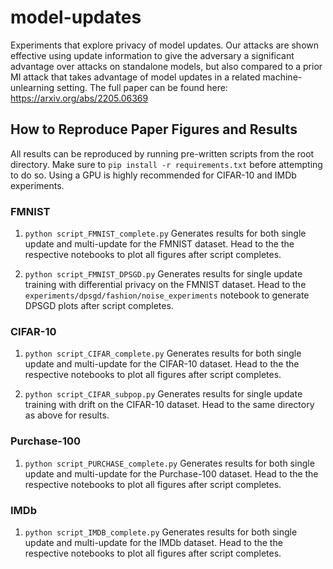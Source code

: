 # model-updates

Experiments that explore privacy of model updates. Our attacks are shown effective using update information to give the adversary a significant advantage over attacks on standalone models, but also compared to a prior MI attack that takes advantage of model updates in a related machine-unlearning setting. The full paper can be found here: https://arxiv.org/abs/2205.06369

## How to Reproduce Paper Figures and Results

All results can be reproduced by running pre-written scripts from the root directory. Make sure to `pip install -r requirements.txt` before attempting to do so. Using a GPU is highly recommended for CIFAR-10 and IMDb experiments.

### FMNIST

1. `python script_FMNIST_complete.py`
   Generates results for both single update and multi-update for the FMNIST dataset. Head to the the respective notebooks to plot all figures after script completes.

2. `python script_FMNIST_DPSGD.py`
   Generates results for single update training with differential privacy on the FMNIST dataset. Head to the `experiments/dpsgd/fashion/noise_experiments` notebook to generate DPSGD plots after script completes.

### CIFAR-10

1. `python script_CIFAR_complete.py`
   Generates results for both single update and multi-update for the CIFAR-10 dataset. Head to the the respective notebooks to plot all figures after script completes.

2. `python script_CIFAR_subpop.py`
   Generates results for single update training with drift on the CIFAR-10 dataset. Head to the same directory as above for results.

### Purchase-100

1. `python script_PURCHASE_complete.py`
   Generates results for both single update and multi-update for the Purchase-100 dataset. Head to the the respective notebooks to plot all figures after script completes.

### IMDb

1. `python script_IMDB_complete.py`
   Generates results for both single update and multi-update for the IMDb dataset. Head to the the respective notebooks to plot all figures after script completes.
